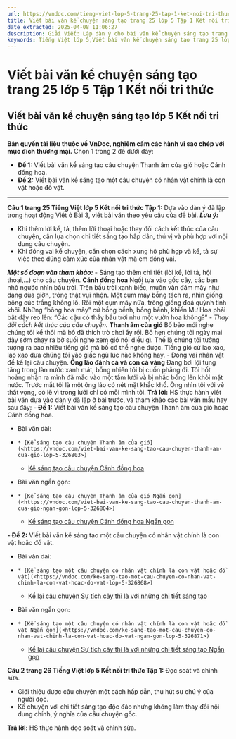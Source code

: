 ```yaml
---
url: https://vndoc.com/tieng-viet-lop-5-trang-25-tap-1-ket-noi-tri-thuc-319581
title: Viết bài văn kể chuyện sáng tạo trang 25 lớp 5 Tập 1 Kết nối tri thức - VnDoc.com
date_extracted: 2025-04-08 11:06:27
description: Giải Viết: Lập dàn ý cho bài văn kể chuyện sáng tạo trang 26 lớp 5 Tập 1 Kết nối tri thức gồm các phần hướng dẫn giải chi tiết, đầy đủ nhất chỉ có trên VnDoc. Mời các bạn tham khảo.
keywords: Tiếng Việt lớp 5,Viết bài văn kể chuyện sáng tạo trang 25 lớp 5 Tập 1 Kết nối tri thức,Tiếng Việt lớp 5 trang 25 Tập 1 Kết nối tri thức,Viết bài văn kể chuyện sáng tạo lớp 5 Kết nối tri thức,Tiếng Việt lớp 5 Tập 1 trang 25 Kết nối tri thức,Viết bài văn kể chuyện sáng tạo lớp 5 trang 25,Tiếng Việt lớp 5 Kết nối tri thức,Tiếng Việt lớp 5 Tập 1,sgk Tiếng Việt lớp 5
---
```


# Viết bài văn kể chuyện sáng tạo trang 25 lớp 5 Tập 1 Kết nối tri thức
## **Viết bài văn kể chuyện sáng tạo lớp 5 Kết nối tri thức**
**Bản quyền tài liệu thuộc về VnDoc, nghiêm cấm các hành vi sao chép với mục đích thương mại.**
Chọn 1 trong 2 đề dưới đây:
  * **Đề 1:** Viết bài văn kể sáng tạo câu chuyện Thanh âm của gió hoặc Cánh đồng hoa.
  * **Đề 2:** Viết bài văn kể sáng tạo một câu chuyện có nhân vật chính là con vật hoặc đồ vật.

---  
**Câu 1 trang 25 Tiếng Việt lớp 5 Kết nối tri thức Tập 1:** Dựa vào dàn ý đã lập trong hoạt động Viết ở Bài 3, viết bài văn theo yêu cầu của đề bài.
**_Lưu ý:_**
  * Khi thêm lời kể, tả, thêm lời thoại hoặc thay đổi cách kết thúc của câu chuyện, cần lựa chọn chi tiết sáng tạo hấp dẫn, thú vị và phù hợp với nội dung câu chuyện.
  * Khi đóng vai kể chuyện, cần chọn cách xưng hô phù hợp và kể, tả sự việc theo đúng cảm xúc của nhân vật mà em đóng vai.

**_Một số đoạn văn tham khảo:_**
\- Sáng tạo thêm chi tiết \(lời kể, lời tả, hội thoại,...\) cho câu chuyện.
**Cánh đồng hoa**
Ngồi tựa vào gốc cây, các bạn nhỏ ngước nhìn bầu trời. Trên bầu trời xanh biếc, muôn vàn đám mây như đang đùa giỡn, trông thật vui nhộn. Một cụm mây bỗng tách ra, nhìn giống bông cúc trắng khổng lồ. Rồi một cụm mây nữa, trông giống đoá quỳnh tinh khôi. Những “bông hoa mây” cứ bồng bềnh, bồng bềnh, khiến Mư Hoa phải bật dậy reo lên: “Các cậu có thấy bầu trời như một vườn hoa không?”
 _\- Thay đổi cách kết thúc của câu chuyện._
**Thanh âm của gió**
Bố bảo mới nghe chúng tôi kể thôi mà bố đã thích trò chơi ấy rồi. Bố hẹn chúng tôi ngày mai dậy sớm chạy ra bờ suối nghe xem gió nói điều gì. Thế là chúng tôi tưởng tượng ra bao nhiêu tiếng gió mà bố có thể nghe được. Tiếng gió cứ lao xao, lao xao đưa chúng tôi vào giấc ngủ lúc nào không hay.
\- Đóng vai nhân vật để kể lại câu chuyện.
**Ông lão đánh cá và con cá vàng**
Đang bơi lội tung tăng trong làn nước xanh mát, bỗng nhiên tôi bị cuốn phẳng đi. Tôi hốt hoảng nhận ra mình đã mắc vào một tấm lưới và bị nhấc bổng lên khỏi mặt nước. Trước mắt tôi là một ông lão có nét mặt khắc khổ. Ông nhìn tôi với vẻ thất vọng, có lẽ vì trong lưới chỉ có mỗi mình tôi.
**Trả lời:**
HS thực hành viết bài văn dựa vào dàn ý đã lập ở bài trước, và tham khảo các bài văn mẫu hay sau đây:
**\- Đề 1:** Viết bài văn kể sáng tạo câu chuyện Thanh âm của gió hoặc Cánh đồng hoa.
  * Bài văn dài:

  *     * [Kể sáng tạo câu chuyện Thanh âm của gió](<https://vndoc.com/viet-bai-van-ke-sang-tao-cau-chuyen-thanh-am-cua-gio-lop-5-326803>)
    * [Kể sáng tạo câu chuyện Cánh đồng hoa](<https://vndoc.com/viet-bai-van-ke-sang-tao-cau-chuyen-canh-dong-hoa-lop-5-326805>)

  * Bài văn ngắn gọn:

  *     * [Kể sáng tạo câu chuyện Thanh âm của gió Ngắn gọn](<https://vndoc.com/viet-bai-van-ke-sang-tao-cau-chuyen-thanh-am-cua-gio-ngan-gon-lop-5-326804>)
    * [Kể sáng tạo câu chuyện Cánh đồng hoa Ngắn gọn](<https://vndoc.com/viet-bai-van-ke-sang-tao-cau-chuyen-canh-dong-hoa-ngan-gon-lop-5-326806>)

**\- Đề 2:** Viết bài văn kể sáng tạo một câu chuyện có nhân vật chính là con vật hoặc đồ vật.
  * Bài văn dài:

  *     * [Kể sáng tạo một câu chuyện có nhân vật chính là con vật hoặc đồ vật](<https://vndoc.com/ke-sang-tao-mot-cau-chuyen-co-nhan-vat-chinh-la-con-vat-hoac-do-vat-lop-5-326868>)
    * [Kể lại câu chuyện Sự tích cây thì là với những chi tiết sáng tạo](<https://vndoc.com/ke-lai-cau-chuyen-su-tich-cay-thi-la-voi-nhung-chi-tiet-sang-tao-lop-5-326874>)
  * Bài văn ngắn gọn:

  *     * [Kể sáng tạo một câu chuyện có nhân vật chính là con vật hoặc đồ vật Ngắn gọn](<https://vndoc.com/ke-sang-tao-mot-cau-chuyen-co-nhan-vat-chinh-la-con-vat-hoac-do-vat-ngan-gon-lop-5-326871>)
    * [Kể lại câu chuyện Sự tích cây thì là với những chi tiết sáng tạo Ngắn gọn](<https://vndoc.com/ke-lai-cau-chuyen-su-tich-cay-thi-la-voi-nhung-chi-tiet-sang-tao-ngan-gon-lop-5-326875>)

**Câu 2 trang 26 Tiếng Việt lớp 5 Kết nối tri thức Tập 1:** Đọc soát và chỉnh sửa.
  * Giới thiệu được câu chuyện một cách hấp dẫn, thu hút sự chú ý của người đọc.
  * Kể chuyện với chi tiết sáng tạo độc đáo nhưng không làm thay đổi nội dung chính, ý nghĩa của câu chuyện gốc.

**Trả lời:**
HS thực hành đọc soát và chỉnh sửa.

